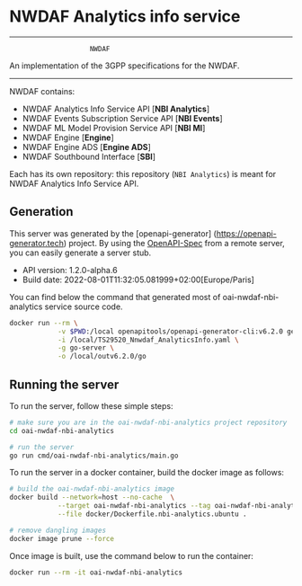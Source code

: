 # NWDAF Analytics info service

----------------------------------------------------------

                        NWDAF
An implementation of the 3GPP specifications for the NWDAF.

----------------------------------------------------------

NWDAF contains:

- NWDAF Analytics Info Service API [**NBI Analytics**]
- NWDAF Events Subscription Service API [**NBI Events**]
- NWDAF ML Model Provision Service API [**NBI Ml**]
- NWDAF Engine [**Engine**]
- NWDAF Engine ADS [**Engine ADS**]
- NWDAF Southbound Interface [**SBI**]

Each has its own repository: this repository (`NBI Analytics`) is meant for NWDAF Analytics Info Service API.

## Generation

This server was generated by the [openapi-generator]
(https://openapi-generator.tech) project.
By using the [OpenAPI-Spec](https://github.com/OAI/OpenAPI-Specification) from a remote server, you can easily generate a server stub.

- API version: 1.2.0-alpha.6
- Build date: 2022-08-01T11:32:05.081999+02:00[Europe/Paris]

You can find below the command that generated most of oai-nwdaf-nbi-analytics service source code.

```bash
docker run --rm \
            -v $PWD:/local openapitools/openapi-generator-cli:v6.2.0 generate \
            -i /local/TS29520_Nnwdaf_AnalyticsInfo.yaml \
            -g go-server \
            -o /local/outv6.2.0/go
```

## Running the server
To run the server, follow these simple steps:

```bash
# make sure you are in the oai-nwdaf-nbi-analytics project repository
cd oai-nwdaf-nbi-analytics

# run the server
go run cmd/oai-nwdaf-nbi-analytics/main.go
```

To run the server in a docker container, build the docker image as follows:
```bash
# build the oai-nwdaf-nbi-analytics image
docker build --network=host --no-cache  \
            --target oai-nwdaf-nbi-analytics --tag oai-nwdaf-nbi-analytics:latest \
            --file docker/Dockerfile.nbi-analytics.ubuntu .

# remove dangling images
docker image prune --force
```

Once image is built, use the command below to run the container:
```bash
docker run --rm -it oai-nwdaf-nbi-analytics
```